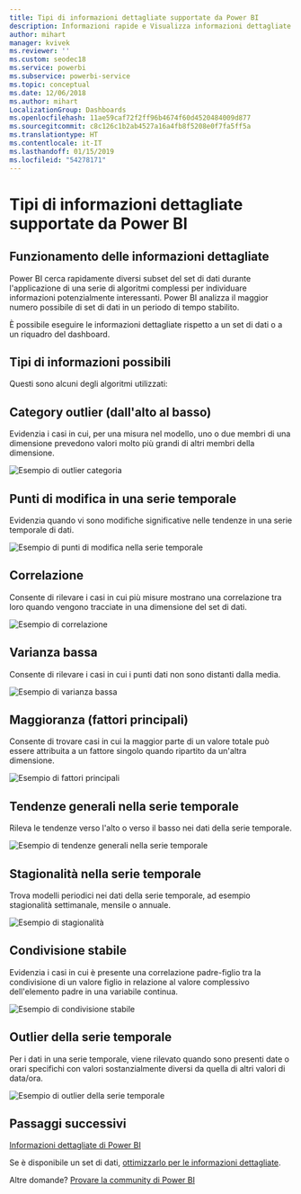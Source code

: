 ```yaml
---
title: Tipi di informazioni dettagliate supportate da Power BI
description: Informazioni rapide e Visualizza informazioni dettagliate con Power BI.
author: mihart
manager: kvivek
ms.reviewer: ''
ms.custom: seodec18
ms.service: powerbi
ms.subservice: powerbi-service
ms.topic: conceptual
ms.date: 12/06/2018
ms.author: mihart
LocalizationGroup: Dashboards
ms.openlocfilehash: 11ae59caf72f2ff96b4674f60d4520484009d877
ms.sourcegitcommit: c8c126c1b2ab4527a16a4fb8f5208e0f7fa5ff5a
ms.translationtype: HT
ms.contentlocale: it-IT
ms.lasthandoff: 01/15/2019
ms.locfileid: "54278171"
---
```

# <a name="types-of-insights-supported-by-power-bi"></a>Tipi di informazioni dettagliate supportate da Power BI
## <a name="how-does-insights-work"></a>Funzionamento delle informazioni dettagliate
Power BI cerca rapidamente diversi subset del set di dati durante l'applicazione di una serie di algoritmi complessi per individuare informazioni potenzialmente interessanti. Power BI analizza il maggior numero possibile di set di dati in un periodo di tempo stabilito.

È possibile eseguire le informazioni dettagliate rispetto a un set di dati o a un riquadro del dashboard.   

## <a name="what-types-of-insights-can-we-find"></a>Tipi di informazioni possibili
Questi sono alcuni degli algoritmi utilizzati:

## <a name="category-outliers-topbottom"></a>Category outlier (dall'alto al basso)
Evidenzia i casi in cui, per una misura nel modello, uno o due membri di una dimensione prevedono valori molto più grandi di altri membri della dimensione.  

![Esempio di outlier categoria](./media/end-user-insight-types/pbi_auto_insight_types_category_outliers.png)

## <a name="change-points-in-a-time-series"></a>Punti di modifica in una serie temporale
Evidenzia quando vi sono modifiche significative nelle tendenze in una serie temporale di dati.

![Esempio di punti di modifica nella serie temporale](./media/end-user-insight-types/pbi_auto_insight_types_changepoint.png)

## <a name="correlation"></a>Correlazione
Consente di rilevare i casi in cui più misure mostrano una correlazione tra loro quando vengono tracciate in una dimensione del set di dati.

![Esempio di correlazione](./media/end-user-insight-types/pbi_auto_insight_types_correlation.png)

## <a name="low-variance"></a>Varianza bassa
Consente di rilevare i casi in cui i punti dati non sono distanti dalla media.

![Esempio di varianza bassa](./media/end-user-insight-types/power-bi-low-variance.png)

## <a name="majority-major-factors"></a>Maggioranza (fattori principali)
Consente di trovare casi in cui la maggior parte di un valore totale può essere attribuita a un fattore singolo quando ripartito da un'altra dimensione.  

![Esempio di fattori principali](./media/end-user-insight-types/pbi_auto_insight_types_majority.png)

## <a name="overall-trends-in-time-series"></a>Tendenze generali nella serie temporale
Rileva le tendenze verso l'alto o verso il basso nei dati della serie temporale.

![Esempio di tendenze generali nella serie temporale](./media/end-user-insight-types/pbi_auto_insight_types_trend.png)

## <a name="seasonality-in-time-series"></a>Stagionalità nella serie temporale
Trova modelli periodici nei dati della serie temporale, ad esempio stagionalità settimanale, mensile o annuale.

![Esempio di stagionalità](./media/end-user-insight-types/pbi_auto_insight_types_seasonality_new.png)

## <a name="steady-share"></a>Condivisione stabile
Evidenzia i casi in cui è presente una correlazione padre-figlio tra la condivisione di un valore figlio in relazione al valore complessivo dell'elemento padre in una variabile continua.

![Esempio di condivisione stabile](./media/end-user-insight-types/pbi_auto_insight_types_steadyshare.png)

## <a name="time-series-outliers"></a>Outlier della serie temporale
Per i dati in una serie temporale, viene rilevato quando sono presenti date o orari specifichi con valori sostanzialmente diversi da quella di altri valori di data/ora.

![Esempio di outlier della serie temporale](./media/end-user-insight-types/pbi_auto_insight_types_time_series_outliers.png)

## <a name="next-steps"></a>Passaggi successivi
[Informazioni dettagliate di Power BI](end-user-insights.md)

Se è disponibile un set di dati, [ottimizzarlo per le informazioni dettagliate](../service-insights-optimize.md).

Altre domande? [Provare la community di Power BI](http://community.powerbi.com/)

